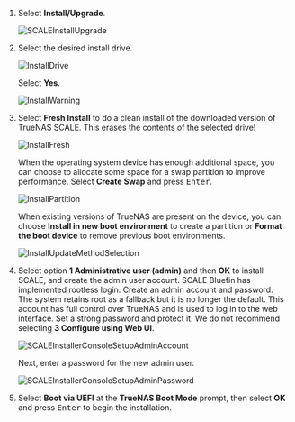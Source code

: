 &NewLine;

1. Select **Install/Upgrade**.
   
   ![SCALEInstallUpgrade](/images/SCALE/22.12/SCALEInstallMainScreen.png "SCALE Install Main Screen")

2. Select the desired install drive.
   
   ![InstallDrive](/images/SCALE/22.12/SCALEInstallDriveScreen.png "Install Drive Screen")

   Select **Yes**.
   
   ![InstallWarning](/images/SCALE/22.12/SCALEInstallWarningScreen.png "Install Warning Screen")

3. Select **Fresh Install** to do a clean install of the downloaded version of TrueNAS SCALE.
   This erases the contents of the selected drive!
   
   ![InstallFresh](/images/SCALE/22.12/SCALEInstallUpgradeFresh.png "Upgrade or Fresh Install Screen")
   
   When the operating system device has enough additional space, you can choose to allocate some space for a swap partition to improve performance. Select **Create Swap** and press <kbd>Enter</kbd>.
   
   ![InstallPartition](/images/SCALE/22.12/SCALEInstallPartitionScreen.png "Install Partition Screen")

   When existing versions of TrueNAS are present on the device, you can choose **Install in new boot environment** to create a partition or **Format the boot device** to remove previous boot environments.

   ![InstallUpdateMethodSelection](/images/SCALE/22.12/SCALEInstallUpdateMethodSelection.png "Update Method Selection Screen")

4. Select option **1 Administrative user (admin)** and then **OK** to install SCALE, and create the admin user account. 
   SCALE Bluefin has implemented rootless login. Create an admin account and password. The system retains root as a fallback but it is no longer the default.
   This account has full control over TrueNAS and is used to log in to the web interface.
   Set a strong password and protect it.
   We do not recommend selecting **3 Configure using Web UI**.
   
   ![SCALEInstallerConsoleSetupAdminAccount](/images/SCALE/Install/SCALEInstallerConsoleSetupAdminAccount.png "Admin User Screen")

   Next, enter a password for the new admin user.

   ![SCALEInstallerConsoleSetupAdminPassword](/images/SCALE/Install/SCALEInstallerConsoleSetupAdminPassword.png "Install Password Screen")

5. Select **Boot via UEFI** at the **TrueNAS Boot Mode** prompt, then select **OK** and press <kbd>Enter</kbd> to begin the installation.
